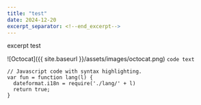 ```yaml
---
title: "test"
date: 2024-12-20
excerpt_separator: <!--end_excerpt-->
---
```

excerpt test
<!--end_excerpt-->
![Octocat]({{ site.baseurl }}/assets/images/octocat.png)
`code text`
```
// Javascript code with syntax highlighting.
var fun = function lang(l) {
  dateformat.i18n = require('./lang/' + l)
  return true;
}
```
